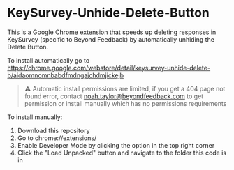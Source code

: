 # KeySurvey-Unhide-Delete-Button
This is a Google Chrome extension that speeds up deleting responses in KeySurvey (specific to Beyond Feedback) by automatically unhiding the Delete Button.

To install automatically go to https://chrome.google.com/webstore/detail/keysurvey-unhide-delete-b/aidaomnomnbabdfmdngajchdmjickejb

> :warning: Automatic install permissions are limited, if you get a 404 page not found error, contact noah.taylor@beyondfeedback.com to get permission or install manually which has no permissions requirements

To install manually:
1. Download this repository
2. Go to chrome://extensions/
3. Enable Developer Mode by clicking the option in the top right corner
4. Click the "Load Unpacked" button and navigate to the folder this code is in
